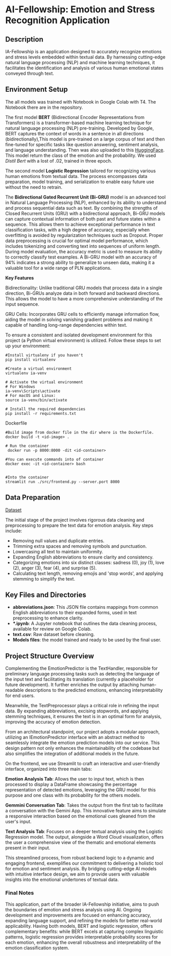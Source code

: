 # AI-Fellowship: Emotion and Stress Recognition Application

## Description

IA-Fellowship is an application designed to accurately recognize emotions and stress levels embedded within textual data. By harnessing cutting-edge natural language processing (NLP) and machine learning techniques, it facilitates the identification and analysis of various human emotional states conveyed through text.

## Environment Setup

The all models was trained with Notebook in Google Colab with T4. The Notebook there are in the repository.

The first model **BERT** (Bidirectional Encoder Representations from Transformers) is a transformer-based machine learning technique for natural language processing (NLP) pre-training. Developed by Google, BERT captures the context of words in a sentence in all directions (bidirectionally),This model is pre-trained on a large corpus of text and then fine-tuned for specific tasks like question answering, sentiment analysis, and language understanding. Then was also uploaded to this [HuggingFace](https://huggingface.co/Valwolfor/distilbert_emotions_fellowship/). This model return the class of the emotion and the probability. We used _Distil Bert_ with a lost of .02, trained in three epoch.

The second model **Logistic Regression** tailored for recognizing various human emotions from textual data. The process encompasses data preparation, model training, and serialization to enable easy future use without the need to retrain.

The **Bidirectional Gated Recurrent Unit (Bi-GRU)** model is an advanced tool in Natural Language Processing (NLP), enhanced by its ability to understand and process sequential data such as text. By combining the strengths of Closed Recurrent Units (GRU) with a bidirectional approach, Bi-GRU models can capture contextual information of both past and future states within a sequence. This allows them to achieve exceptional performance in text classification tasks, with a high degree of accuracy, especially when overfitting is avoided by regularization techniques such as Dropout. Proper data preprocessing is crucial for optimal model performance, which includes tokenizing and converting text into sequences of uniform length. During model evaluation, the accuracy metric is used to measure its ability to correctly classify test examples. A Bi-GRU model with an accuracy of 94% indicates a strong ability to generalize to unseen data, making it a valuable tool for a wide range of PLN applications.

**Key Features**

Bidirectionality: Unlike traditional GRU models that process data in a single direction, Bi-GRUs analyze data in both forward and backward directions. This allows the model to have a more comprehensive understanding of the input sequence.

GRU Cells: Incorporates GRU cells to efficiently manage information flow, aiding the model in solving vanishing gradient problems and making it capable of handling long-range dependencies within text.

To ensure a consistent and isolated development environment for this project (a Python virtual environment) is utilized. Follow these steps to set up your environment:

```
#Install virtualenv if you haven't
pip install virtualenv

#Create a virtual environment
virtualenv ia-venv

# Activate the virtual environment
# For Windows
ia-venv\Scripts\activate
# For macOS and Linux:
source ia-venv/bin/activate

# Install the required dependencies
pip install -r requirements.txt
```
Dockerfile

```
#Build image from docker file in the dir where is the Dockerfile.
docker build -t <id-image> .

# Run the container
 docker run -p 8000:8000 -dit <id-container>

#You can execute commands into of container 
docker exec -it <id-container> bash


#Into the container
streamlit run ./src/frontend.py --server.port 8000

```

## Data Preparation

[Dataset](https://www.kaggle.com/datasets/nelgiriyewithana/emotions)

The initial stage of the project involves rigorous data cleaning and preprocessing to prepare the text data for emotion analysis. Key steps include:

- Removing null values and duplicate entries.
- Trimming extra spaces and removing symbols and punctuation.
- Lowercasing all text to maintain uniformity.
- Expanding English abbreviations to ensure clarity and consistency.
- Categorizing emotions into six distinct classes: sadness (0), joy (1), love (2), anger (3), fear (4), and surprise (5).
- Calculating text length, removing emojis and 'stop words', and applying stemming to simplify the text.

## Key Files and Directories

- **abbreviations.json**: This JSON file contains mappings from common English abbreviations to their expanded forms, used in text preprocessing to enhance clarity.
- **\*.ipynb**: A Jupyter notebook that outlines the data cleaning process, available for review on Google Colab.
- **text.csv**: Raw dataset before cleaning.
- **Models files**: the model trained and ready to be used by the final user.

## Project Structure Overview

Complementing the EmotionPredictor is the TextHandler, responsible for preliminary language processing tasks such as detecting the language of the input text and facilitating its translation (currently a placeholder for future development). It further enriches the output by attaching human-readable descriptions to the predicted emotions, enhancing interpretability for end users.

Meanwhile, the TextPreprocessor plays a critical role in refining the input data. By expanding abbreviations, excising stopwords, and applying stemming techniques, it ensures the text is in an optimal form for analysis, improving the accuracy of emotion detection.

From an architectural standpoint, our project adopts a modular approach, utilizing an IEmotionPredictor interface with an abstract method to seamlessly integrate the emotion prediction models into our service. This design pattern not only enhances the maintainability of the codebase but also simplifies the integration of additional models in the future.

On the frontend, we use Streamlit to craft an interactive and user-friendly interface, organized into three main tabs:

**Emotion Analysis Tab**: Allows the user to input text, which is then processed to display a DataFrame showcasing the percentage representation of detected emotions, leveraging the GRU model for this purpose and one class with its probability for the others models.

**Gemmini Conversation Tab**: Takes the output from the first tab to facilitate a conversation with the Gemini App. This innovative feature aims to simulate a responsive interaction based on the emotional cues gleaned from the user's input.

**Text Analysis Tab**: Focuses on a deeper textual analysis using the Logistic Regression model. The output, alongside a Word Cloud visualization, offers the user a comprehensive view of the thematic and emotional elements present in their input.

This streamlined process, from robust backend logic to a dynamic and engaging frontend, exemplifies our commitment to delivering a holistic tool for emotion and sentiment analysis. By bridging cutting-edge AI models with intuitive interface design, we aim to provide users with valuable insights into the emotional undertones of textual data.

### Final Notes

This application, part of the broader IA-Fellowship initiative, aims to push the boundaries of emotion and stress analysis using AI. Ongoing development and improvements are focused on enhancing accuracy, expanding language support, and refining the models for better real-world applicability. Having both models, BERT and logistic regression, offers complementary benefits: while BERT excels at capturing complex linguistic patterns, logistic regression provides interpretable probability scores for each emotion, enhancing the overall robustness and interpretability of the emotion classification system.

